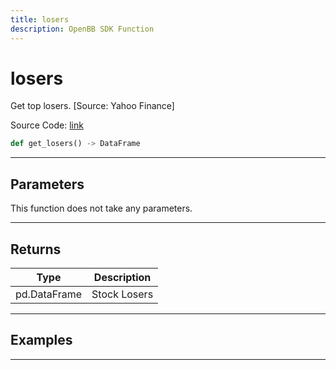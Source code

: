 ```yaml
---
title: losers
description: OpenBB SDK Function
---
```


# losers

Get top losers. [Source: Yahoo Finance]

Source Code: [link](https://github.com/OpenBB-finance/OpenBBTerminal/tree/main/openbb_terminal/stocks/discovery/yahoofinance_model.py#L35)

```python
def get_losers() -> DataFrame
```
---

## Parameters

This function does not take any parameters.

---

## Returns

| Type | Description |
| ---- | ----------- |
| pd.DataFrame | Stock Losers |

---

## Examples

---

